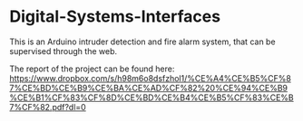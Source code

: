 # Digital-Systems-Interfaces

This is an Arduino intruder detection and fire alarm system, that can be supervised through the web.

The report of the project can be found here:
https://www.dropbox.com/s/h98m6o8dsfzhol1/%CE%A4%CE%B5%CF%87%CE%BD%CE%B9%CE%BA%CE%AD%CF%82%20%CE%94%CE%B9%CE%B1%CF%83%CF%8D%CE%BD%CE%B4%CE%B5%CF%83%CE%B7%CF%82.pdf?dl=0
